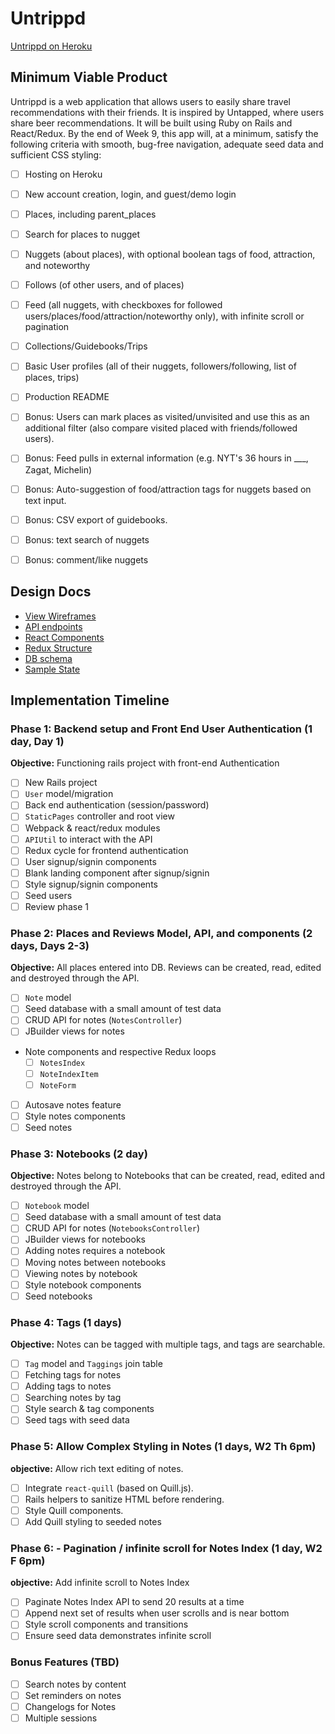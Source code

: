 # Untrippd

[Untrippd on Heroku][heroku]

[heroku]: http://www.untrippd.com

## Minimum Viable Product

Untrippd is a web application that allows users to easily share travel recommendations with their friends. It is inspired by Untapped, where users share beer recommendations. It will be built using Ruby on Rails and React/Redux.  By the end of Week 9, this app will, at a minimum, satisfy the following criteria with smooth, bug-free navigation, adequate seed data and sufficient CSS styling:

- [ ] Hosting on Heroku
- [ ] New account creation, login, and guest/demo login
- [ ] Places, including parent_places
- [ ] Search for places to nugget
- [ ] Nuggets (about places), with optional boolean tags of food, attraction, and noteworthy
- [ ] Follows (of other users, and of places)
- [ ] Feed (all nuggets, with checkboxes for followed users/places/food/attraction/noteworthy only), with infinite scroll or pagination
- [ ] Collections/Guidebooks/Trips
- [ ] Basic User profiles (all of their nuggets, followers/following, list of places, trips)
- [ ] Production README
- [ ] Bonus: Users can mark places as visited/unvisited and use this as an additional filter (also compare visited placed with friends/followed users).
- [ ] Bonus: Feed pulls in external information (e.g. NYT's 36 hours in ___, Zagat, Michelin)
- [ ] Bonus: Auto-suggestion of food/attraction tags for nuggets based on text input.
- [ ] Bonus: CSV export of guidebooks.
- [ ] Bonus: text search of nuggets
- [ ] Bonus: comment/like nuggets




## Design Docs
* [View Wireframes][wireframes]
* [API endpoints][api-endpoints]
* [React Components][components]
* [Redux Structure][redux-structure]
* [DB schema][schema]
* [Sample State][sample-state]

[wireframes]: wireframes
[api-endpoints]: api-endpoints.md
[components]: component-hierarchy.md
[redux-structure]: redux-structure.md
[sample-state]: sample-state.md
[schema]: schema.md

## Implementation Timeline

### Phase 1: Backend setup and Front End User Authentication (1 day, Day 1)

**Objective:** Functioning rails project with front-end Authentication

- [ ] New Rails project
- [ ] `User` model/migration
- [ ] Back end authentication (session/password)
- [ ] `StaticPages` controller and root view
- [ ] Webpack & react/redux modules
- [ ] `APIUtil` to interact with the API
- [ ] Redux cycle for frontend authentication
- [ ] User signup/signin components
- [ ] Blank landing component after signup/signin
- [ ] Style signup/signin components
- [ ] Seed users
- [ ] Review phase 1

### Phase 2: Places and Reviews Model, API, and components (2 days, Days 2-3)

**Objective:** All places entered into DB. Reviews can be created, read, edited and destroyed through the API.

- [ ] `Note` model
- [ ] Seed database with a small amount of test data
- [ ] CRUD API for notes (`NotesController`)
- [ ] JBuilder views for notes
- Note components and respective Redux loops
  - [ ] `NotesIndex`
  - [ ] `NoteIndexItem`
  - [ ] `NoteForm`
- [ ] Autosave notes feature
- [ ] Style notes components
- [ ] Seed notes

### Phase 3: Notebooks (2 day)

**Objective:** Notes belong to Notebooks that can be created, read, edited and destroyed through the API.

- [ ] `Notebook` model
- [ ] Seed database with a small amount of test data
- [ ] CRUD API for notes (`NotebooksController`)
- [ ] JBuilder views for notebooks
- [ ] Adding notes requires a notebook
- [ ] Moving notes between notebooks
- [ ] Viewing notes by notebook
- [ ] Style notebook components
- [ ] Seed notebooks

### Phase 4: Tags (1 days)

**Objective:** Notes can be tagged with multiple tags, and tags are searchable.

- [ ] `Tag` model and `Taggings` join table
- [ ] Fetching tags for notes
- [ ] Adding tags to notes
- [ ] Searching notes by tag
- [ ] Style search & tag components
- [ ] Seed tags with seed data

### Phase 5: Allow Complex Styling in Notes (1 days, W2 Th 6pm)

**objective:** Allow rich text editing of notes.

- [ ] Integrate `react-quill` (based on Quill.js).
- [ ] Rails helpers to sanitize HTML before rendering.
- [ ] Style Quill components.
- [ ] Add Quill styling to seeded notes

### Phase 6: - Pagination / infinite scroll for Notes Index (1 day, W2 F 6pm)

**objective:** Add infinite scroll to Notes Index

- [ ] Paginate Notes Index API to send 20 results at a time
- [ ] Append next set of results when user scrolls and is near bottom
- [ ] Style scroll components and transitions
- [ ] Ensure seed data demonstrates infinite scroll

### Bonus Features (TBD)
- [ ] Search notes by content
- [ ] Set reminders on notes
- [ ] Changelogs for Notes
- [ ] Multiple sessions

